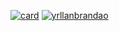 [![card](https://github-readme-stats.vercel.app/api?username=yrllanbrandao&theme=dark)](https://github.com/yrllanbrandao/)
[![yrllanbrandao](https://github-readme-stats.vercel.app/api/top-langs/?username=yrllanbrandao&hide=html&layout=compact=true&theme=dark)](https://github.com/yrllanbrandao/)
